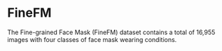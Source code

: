 # FineFM
The Fine-grained Face Mask (FineFM) dataset contains a total of 16,955 images with four classes of face mask wearing conditions. 
